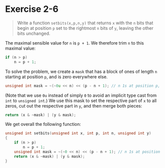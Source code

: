 # Exercise 2-6

> Write a function `setbits(x,p,n,y)` that returns `x` with the `n` bits that begin at position `p` set to the rightmost `n` bits of `y`, leaving the other bits unchanged.



The maximal sensible value for `n` is `p + 1`.
We therefore trim `n` to this maximal value:
```c
if (n > p)
	n = p + 1;
```
To solve the problem, we create a `mask` that has a block of ones of length `n` starting at position `p`, and is zero everywhere else.
```c
unsigned int mask = ~(~0u << n) << (p - n + 1); // n 1s at position p, rest 0
```
(Note that we use `0u` instead of simply `0` to avoid an implicit type cast from `int` to `unsigned int`.)
We use this mask to set the respective part of `x` to all zeros, cut out the respective part in `y`, and then merge both pieces:
```c
return (x & ~mask) | (y & mask);
```

We get overall the following function:
```c
unsigned int setbits(unsigned int x, int p, int n, unsigned int y)
{
	if (n > p)
		n = p + 1;
	unsigned int mask = ~(~0 << n) << (p - n + 1); // n 1s at position p, rest 0
	return (x & ~mask) | (y & mask);
}
```
